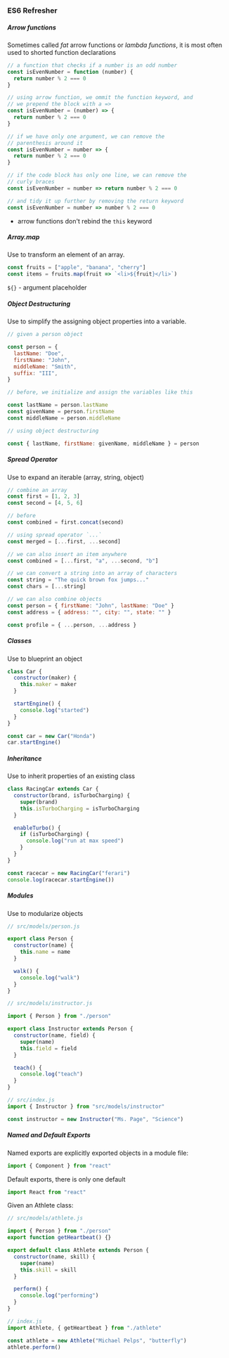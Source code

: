 ### ES6 Refresher

##### Arrow functions

Sometimes called _fat_ arrow functions or _lambda functions_, it is most often used to shorted function declarations

```javascript
// a function that checks if a number is an odd number
const isEvenNumber = function (number) {
  return number % 2 === 0
}
```

```javascript
// using arrow function, we ommit the function keyword, and
// we prepend the block with a =>
const isEvenNumber = (number) => {
  return number % 2 === 0
}

// if we have only one argument, we can remove the
// parenthesis around it
const isEvenNumber = number => {
  return number % 2 === 0
}

// if the code block has only one line, we can remove the
// curly braces
const isEvenNumber = number => return number % 2 === 0

// and tidy it up further by removing the return keyword
const isEvenNumber = number => number % 2 === 0
```

- arrow functions don't rebind the `this` keyword

##### Array.map

Use to transform an element of an array.

```javascript
const fruits = ["apple", "banana", "cherry"]
const items = fruits.map(fruit => `<li>${fruit}</li>`)
```

`${}` - argument placeholder

##### Object Destructuring

Use to simplify the assigning object properties into a variable.

```javascript
// given a person object

const person = {
  lastName: "Doe",
  firstName: "John",
  middleName: "Smith",
  suffix: "III",
}
```

```javascript
// before, we initialize and assign the variables like this

const lastName = person.lastName
const givenName = person.firstName
const middleName = person.middleName
```

```javascript
// using object destructuring

const { lastName, firstName: givenName, middleName } = person
```

##### Spread Operator

Use to expand an iterable (array, string, object)

```javascript
// combine an array
const first = [1, 2, 3]
const second = [4, 5, 6]

// before
const combined = first.concat(second)

// using spread operator `...`
const merged = [...first, ...second]
```

```javascript
// we can also insert an item anywhere
const combined = [...first, "a", ...second, "b"]
```

```javascript
// we can convert a string into an array of characters
const string = "The quick brown fox jumps..."
const chars = [...string]
```

```javascript
// we can also combine objects
const person = { firstName: "John", lastName: "Doe" }
const address = { address: "", city: "", state: "" }

const profile = { ...person, ...address }
```

##### Classes

Use to blueprint an object

```javascript
class Car {
  constructor(maker) {
    this.maker = maker
  }

  startEngine() {
    console.log("started")
  }
}

const car = new Car("Honda")
car.startEngine()
```

##### Inheritance

Use to inherit properties of an existing class

```javascript
class RacingCar extends Car {
  constructor(brand, isTurboCharging) {
    super(brand)
    this.isTurboCharging = isTurboCharging
  }

  enableTurbo() {
    if (isTurboCharging) {
      console.log("run at max speed")
    }
  }
}

const racecar = new RacingCar("ferari")
console.log(racecar.startEngine())
```

##### Modules

Use to modularize objects

```javascript
// src/models/person.js

export class Person {
  constructor(name) {
    this.name = name
  }

  walk() {
    console.log("walk")
  }
}
```

```javascript
// src/models/instructor.js

import { Person } from "./person"

export class Instructor extends Person {
  constructor(name, field) {
    super(name)
    this.field = field
  }

  teach() {
    console.log("teach")
  }
}
```

```javascript
// src/index.js
import { Instructor } from "src/models/instructor"

const instructor = new Instructor("Ms. Page", "Science")
```

##### Named and Default Exports

Named exports are explicitly exported objects in a module file:

```javascript
import { Component } from "react"
```

Default exports, there is only one default

```javascript
import React from "react"
```

Given an Athlete class:

```javascript
// src/models/athlete.js

import { Person } from "./person"
export function getHeartbeat() {}

export default class Athlete extends Person {
  constructor(name, skill) {
    super(name)
    this.skill = skill
  }

  perform() {
    console.log("performing")
  }
}
```

```javascript
// index.js
import Athlete, { getHeartbeat } from "./athlete"

const athlete = new Athlete("Michael Pelps", "butterfly")
athlete.perform()
```
